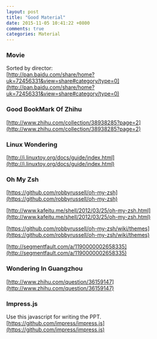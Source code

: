 ```yaml
---
layout: post
title: "Good Material"
date: 2015-11-05 10:41:22 +0800
comments: true
categories: Material
---
```

### Movie
Sorted by director:    
[http://pan.baidu.com/share/home?uk=72456331&view=share#category/type=0](http://pan.baidu.com/share/home?uk=72456331&view=share#category/type=0)   

### Good BookMark Of Zhihu
[http://www.zhihu.com/collection/38938285?page=2](http://www.zhihu.com/collection/38938285?page=2)    

### Linux Wondering
[http://i.linuxtoy.org/docs/guide/index.html](http://i.linuxtoy.org/docs/guide/index.html)   

### Oh My Zsh
[https://github.com/robbyrussell/oh-my-zsh](https://github.com/robbyrussell/oh-my-zsh)    

[http://www.kafeitu.me/shell/2012/03/25/oh-my-zsh.html](http://www.kafeitu.me/shell/2012/03/25/oh-my-zsh.html)    

[https://github.com/robbyrussell/oh-my-zsh/wiki/themes](https://github.com/robbyrussell/oh-my-zsh/wiki/themes)   

[http://segmentfault.com/a/1190000002658335](http://segmentfault.com/a/1190000002658335)   

### Wondering In Guangzhou
[http://www.zhihu.com/question/36159147](http://www.zhihu.com/question/36159147)  

### Impress.js
Use this javascript for writing the PPT.   
[https://github.com/impress/impress.js](https://github.com/impress/impress.js)    
